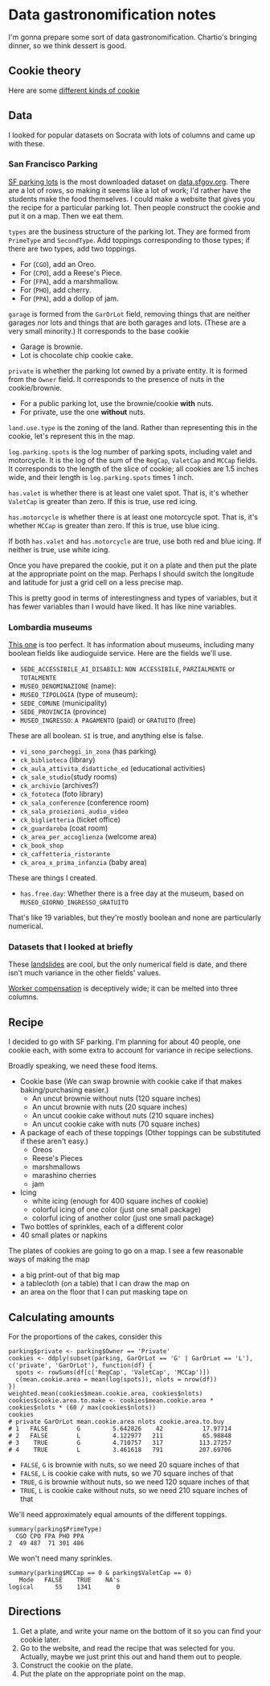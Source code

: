 Data gastronomification notes
====
I'm gonna prepare some sort of data gastronomification.
Chartio's bringing dinner, so we think dessert is good.

## Cookie theory
Here are some [different kinds of cookie](http://en.wikipedia.org/wiki/Cookie)


## Data
I looked for popular datasets on Socrata with lots of
columns and came up with these.

### San Francisco Parking
[SF parking lots](https://data.sfgov.org/Transportation/Off-Street-parking-lots-and-parking-garages/uupn-yfaw?)
is the most downloaded dataset on [data.sfgov.org](https://data.sfgov.org).
There are a lot of rows, so making it seems like a lot of work;
I'd rather have the students make the food themselves.
I could make a website that gives you the recipe for a particular
parking lot. Then people construct the cookie and put it on a map.
Then we eat them.

`types` are the business structure of the parking lot. They are
formed from `PrimeType` and `SecondType`. Add toppings corresponding
to those types; if there are two types, add two toppings.

* For (`CGO`), add an Oreo.
* For (`CPO`), add a Reese's Piece.
* For (`FPA`), add a marshmallow.
* For (`PHO`), add cherry.
* For (`PPA`), add a dollop of jam.

`garage` is formed from the `GarOrLot` field, removing things that
are neither garages nor lots and things that are both garages and lots.
(These are a very small minority.) It corresponds to the base cookie

* Garage is brownie.
* Lot is chocolate chip cookie cake.

`private` is whether the parking lot owned by a private entity. It is
formed from the `Owner` field. It corresponds to the presence of nuts
in the cookie/brownie.

* For a public parking lot, use the brownie/cookie **with** nuts.
* For private, use the one **without** nuts.

`land.use.type` is the zoning of the land. Rather than representing this
in the cookie, let's represent this in the map.

`log.parking.spots` is the log number of parking spots, including valet
and motorcycle. It is the log of the sum of the `RegCap`, `ValetCap`
and `MCCap` fields. It corresponds to the length of the slice of cookie;
all cookies are 1.5 inches wide, and their length is
`log.parking.spots` times 1 inch.

`has.valet` is whether there is at least one valet spot. That is, it's
whether `ValetCap` is greater than zero. If this is true, use red icing.

`has.motorcycle` is whether there is at least one motorcycle spot. That is, it's
whether `MCCap` is greater than zero. If this is true, use blue icing.

If both `has.valet` and `has.motorcycle` are true, use both red and blue
icing. If neither is true, use white icing.

Once you have prepared the cookie, put it on a plate and then put the plate
at the appropriate point on the map. Perhaps I should switch the longitude
and latitude for just a grid cell on a less precise map.

This is pretty good in terms of interestingness and types of variables, but
it has fewer variables than I would have liked. It has like nine variables.

### Lombardia museums
[This one](https://dati.lombardia.it/dati/Sanit-/Elenco-RSA-Accreditate/3syc-54zf)
is too perfect. It has information about museums, including many boolean
fields like audioguide service. Here are the fields we'll use.

* `SEDE_ACCESSIBILE_AI_DISABILI`: `NON ACCESSIBILE`, `PARZIALMENTE` or `TOTALMENTE`
* `MUSEO_DENOMINAZIONE` (name):
* `MUSEO_TIPOLOGIA` (type of museum):
* `SEDE_COMUNE` (municipality)
* `SEDE_PROVINCIA` (province)
* `MUSEO_INGRESSO`: `A PAGAMENTO` (paid) or `GRATUITO` (free)

These are all boolean. `SI` is true, and anything else is false.

* `vi_sono_parcheggi_in_zona` (has parking)
* `ck_biblioteca` (library)
* `ck_aula_attivita_didattiche_ed` (educational activities)
* `ck_sale_studio`(study rooms)
* `ck_archivio` (archives?)
* `ck_fototeca` (foto library)
* `ck_sala_conferenze` (conference room)
* `ck_sala_proiezioni_audio_video` 
* `ck_biglietteria` (ticket office)
* `ck_guardaroba` (coat room)
* `ck_area_per_accoglienza` (welcome area)
* `ck_book_shop` 
* `ck_caffetteria_ristorante`
* `ck_area_x_prima_infanzia` (baby area)

These are things I created.

* `has.free.day`: Whether there is a free day at the museum,
    based on `MUSEO_GIORNO_INGRESSO_GRATUITO`

That's like 19 variables, but they're mostly boolean and none
are particularly numerical.

### Datasets that I looked at briefly
These [landslides](https://data.seattle.gov/-/-/e498-ae22)
are cool, but the only numerical field is date, and there isn't
much variance in the other fields' values.

[Worker compensation](https://data.oregon.gov/Business/Workers-Compensation-Costs-Percent-of-National-Med/52s9-f7ab)
is deceptively wide; it can be melted into three columns.

## Recipe
I decided to go with SF parking.
I'm planning for about 40 people, one cookie each,
with some extra to account for variance in recipe selections.

Broadly speaking, we need these food items.

* Cookie base (We can swap brownie with cookie cake if that makes baking/purchasing easier.)
  * An uncut brownie without nuts (120 square inches)
  * An uncut brownie with nuts (20 square inches)
  * An uncut cookie cake without nuts (210 square inches)
  * An uncut cookie cake with nuts (70 square inches)
* A package of each of these toppings (Other toppings can be substituted if these aren't easy.)
  * Oreos
  * Reese's Pieces
  * marshmallows
  * marashino cherries
  * jam
* Icing
  * white icing (enough for 400 square inches of cookie)
  * colorful icing of one color (just one small package)
  * colorful icing of another color (just one small package)
* Two bottles of sprinkles, each of a different color
* 40 small plates or napkins

The plates of cookies are going to go on a map. I see a few
reasonable ways of making the map

* a big print-out of that big map
* a tablecloth (on a table) that I can draw the map on
* an area on the floor that I can put masking tape on

## Calculating amounts
For the proportions of the cakes, consider this

    parking$private <- parking$Owner == 'Private'
    cookies <- ddply(subset(parking, GarOrLot == 'G' | GarOrLot == 'L'), c('private', 'GarOrLot'), function(df) {
      spots <- rowSums(df[c('RegCap', 'ValetCap', 'MCCap')])
      c(mean.cookie.area = mean(log(spots)), nlots = nrow(df))
    })
    weighted.mean(cookies$mean.cookie.area, cookies$nlots)
    cookies$cookie.area.to.make <- cookies$mean.cookie.area * cookies$nlots * (60 / max(cookies$nlots))
    cookies
    # private GarOrLot mean.cookie.area nlots cookie.area.to.buy
    # 1   FALSE        G         5.642826    42           17.97714
    # 2   FALSE        L         4.122977   211           65.98848
    # 3    TRUE        G         4.710757   317          113.27257
    # 4    TRUE        L         3.461618   791          207.69706

* `FALSE`, `G` is brownie with nuts, so we need 20 square inches of that
* `FALSE`, `L` is cookie cake with nuts, so we 70 square inches of that
* `TRUE`, `G` is brownie without nuts, so we need 120 square inches of that
* `TRUE`, `L` is cookie cake without nuts, so we need 210 square inches of that

We'll need approximately equal amounts of the different toppings.

    summary(parking$PrimeType)
      CGO CPO FPA PHO PPA 
    2  49 487  71 301 486 

We won't need many sprinkles.

    summary(parking$MCCap == 0 & parking$ValetCap == 0)
       Mode   FALSE    TRUE    NA's 
    logical      55    1341       0 

## Directions

1. Get a plate, and write your name on the bottom of it so you can find your
cookie later.
2. Go to the website, and read the recipe that was selected for you.
    Actually, maybe we just print this out and hand them out to people.
3. Construct the cookie on the plate.
4. Put the plate on the appropriate point on the map.
